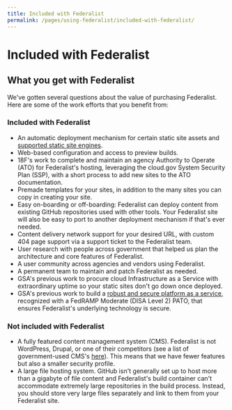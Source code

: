 ```yaml
---
title: Included with Federalist
permalink: /pages/using-federalist/included-with-federalist/
---
```


# Included with Federalist

## What you get with Federalist

We've gotten several questions about the value of purchasing Federalist. Here are some of the work efforts that you benefit from:

### Included with Federalist

* An automatic deployment mechanism for certain static site assets and [supported static site engines](../supported-static-site-engines).
* Web-based configuration and access to preview builds.
* 18F's work to complete and maintain an agency Authority to Operate (ATO) for Federalist's hosting, leveraging the cloud.gov System Security Plan (SSP), with a short process to add new sites to the ATO documentation.
* Premade templates for your sites, in addition to the many sites you can copy in creating your site.
* Easy on-boarding or off-boarding: Federalist can deploy content from existing GitHub repositories used with other tools. Your Federalist site will also be easy to port to another deployment mechanism if that's ever needed.
* Content delivery network support for your desired URL, with custom 404 page support via a support ticket to the Federalist team.
* User research with people across government that helped us plan the architecture and core features of Federalist.
* A user community across agencies and vendors using Federalist.
* A permanent team to maintain and patch Federalist as needed.
* GSA's previous work to procure cloud Infrastructure as a Service with extraordinary uptime so your static sites don't go down once deployed.
* GSA's previous work to build a [robust and secure platform as a service](https://cloud.gov), recognized with a FedRAMP Moderate (DISA Level 2) PATO, that ensures Federalist's underlying technology is secure.

### Not included with Federalist

* A fully featured content management system (CMS). Federalist is not WordPress, Drupal, or one of their competitors (see a list of government-used CMS's [here](https://www.digitalgov.gov/resources/content-management-systems-used-by-government-agencies/)). This means that we have fewer features but also a smaller security profile.
* A large file hosting system. GitHub isn't generally set up to host more than a gigabyte of file content and Federalist's build container can't accommodate extremely large repositories in the build process. Instead, you should store very large files separately and link to them from your Federalist site.
